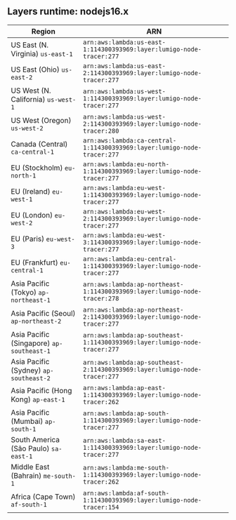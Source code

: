 Layers runtime: nodejs16.x
----
| Region | ARN |
| --- | --- |
|US East (N. Virginia)  `us-east-1`|`arn:aws:lambda:us-east-1:114300393969:layer:lumigo-node-tracer:277`|
|US East (Ohio)  `us-east-2`|`arn:aws:lambda:us-east-2:114300393969:layer:lumigo-node-tracer:277`|
|US West (N. California)  `us-west-1`|`arn:aws:lambda:us-west-1:114300393969:layer:lumigo-node-tracer:277`|
|US West (Oregon)  `us-west-2`|`arn:aws:lambda:us-west-2:114300393969:layer:lumigo-node-tracer:280`|
|Canada (Central)  `ca-central-1`|`arn:aws:lambda:ca-central-1:114300393969:layer:lumigo-node-tracer:277`|
|EU (Stockholm)  `eu-north-1`|`arn:aws:lambda:eu-north-1:114300393969:layer:lumigo-node-tracer:277`|
|EU (Ireland)  `eu-west-1`|`arn:aws:lambda:eu-west-1:114300393969:layer:lumigo-node-tracer:277`|
|EU (London)  `eu-west-2`|`arn:aws:lambda:eu-west-2:114300393969:layer:lumigo-node-tracer:277`|
|EU (Paris)  `eu-west-3`|`arn:aws:lambda:eu-west-3:114300393969:layer:lumigo-node-tracer:277`|
|EU (Frankfurt)  `eu-central-1`|`arn:aws:lambda:eu-central-1:114300393969:layer:lumigo-node-tracer:277`|
|Asia Pacific (Tokyo)  `ap-northeast-1`|`arn:aws:lambda:ap-northeast-1:114300393969:layer:lumigo-node-tracer:278`|
|Asia Pacific (Seoul)  `ap-northeast-2`|`arn:aws:lambda:ap-northeast-2:114300393969:layer:lumigo-node-tracer:277`|
|Asia Pacific (Singapore)  `ap-southeast-1`|`arn:aws:lambda:ap-southeast-1:114300393969:layer:lumigo-node-tracer:277`|
|Asia Pacific (Sydney)  `ap-southeast-2`|`arn:aws:lambda:ap-southeast-2:114300393969:layer:lumigo-node-tracer:277`|
|Asia Pacific (Hong Kong)  `ap-east-1`|`arn:aws:lambda:ap-east-1:114300393969:layer:lumigo-node-tracer:262`|
|Asia Pacific (Mumbai)  `ap-south-1`|`arn:aws:lambda:ap-south-1:114300393969:layer:lumigo-node-tracer:277`|
|South America (São Paulo)  `sa-east-1`|`arn:aws:lambda:sa-east-1:114300393969:layer:lumigo-node-tracer:277`|
|Middle East (Bahrain)  `me-south-1`|`arn:aws:lambda:me-south-1:114300393969:layer:lumigo-node-tracer:262`|
|Africa (Cape Town)  `af-south-1`|`arn:aws:lambda:af-south-1:114300393969:layer:lumigo-node-tracer:154`|
